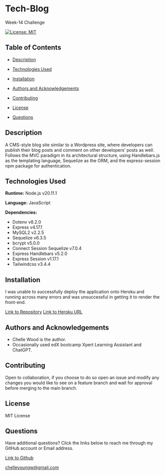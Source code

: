 # Tech-Blog
Week-14 Challenge

[![License: MIT](https://img.shields.io/badge/License-MIT-blue.svg)](https://opensource.org/licenses/MIT)

## Table of Contents

 * [Description](#description)

 * [Technologies Used](#technologies-used)

 * [Installation](#installation)

 * [Authors and Acknowledgements](#authors-and-acknowledgements)

 * [Contributing](#contributing)

 * [License](#license)

 * [Questions](#questions)

## Description

A CMS-style blog site similar to a Wordpress site, where developers can publish their blog posts and comment on other developers’ posts as well. Follows the MVC paradigm in its architectural structure, using Handlebars.js as the templating language, Sequelize as the ORM, and the express-session npm package for authentication. 

## Technologies Used

**Runtime:** Node.js v20.11.1

**Language:** JavaScript

**Dependencies:**

- Dotenv v8.2.0
- Express v4.17.1
- MySQL2 v2.2.5
- Sequelize v6.3.5
- bcrypt v5.0.0
- Connect Session Sequelize v7.0.4
- Express Handlebars v5.2.0
- Express Session v1.17.1
- Tailwindcss v3.4.4

## Installation

I was unable to successfully deploy the application onto Heroku and running across many errors and was unsuccessful in getting it to render the front-end.

[Link to Repository](https://github.com/chelleyoungw/tech-blog.git)
[Link to Heroku URL]()

## Authors and Acknowledgements

- Chelle Wood is the author.
- Occasionally used edX bootcamp Xpert Learning Assistant and ChatGPT. 

## Contributing

Open to collaboration, if you choose to do so open an issue and modify any changes you would like to see on a feature branch and wait for approval before merging to the main branch.

## License

MIT License

## Questions

Have additional questions? Click the links below to reach me through my GitHub account or Email address.

[Link to Github](https://github.com/chelleyoungw)

<a href="mailto:chelleyoungw@gmail.com">chelleyoungw@gmail.com</a>